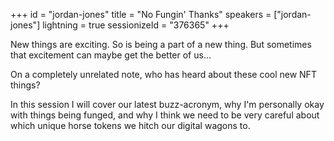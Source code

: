 +++
id = "jordan-jones"
title = "No Fungin' Thanks"
speakers = ["jordan-jones"]
lightning = true
sessionizeId = "376365"
+++

New things are exciting. So is being a part of a new thing. But sometimes that excitement can maybe get the better of us...

On a completely unrelated note, who has heard about these cool new NFT things?

In this session I will cover our latest buzz-acronym, why I'm personally okay with things being funged, and why I think we need to be very careful about which unique horse tokens we hitch our digital wagons to.